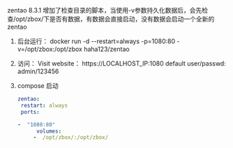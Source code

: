 zentao 8.3.1
增加了检查目录的脚本，当使用-v参数持久化数据后，会先检查/opt/zbox/下是否有数据，有数据会直接启动，没有数据会启动一个全新的zentao
1. 后台运行：
   docker run -d --restart=always -p=1080:80 -v=/opt/zbox:/opt/zbox  haha123/zentao

2. 访问：
   Visit website： https://LOCALHOST_IP:1080 default user/passwd: admin/123456

3. compose 启动

   ```yaml
   zentao:
    restart: always
    ports:

   -  "1080:80"
         volumes:
        -  /opt/zbox/:/opt/zbox/     
   ```

